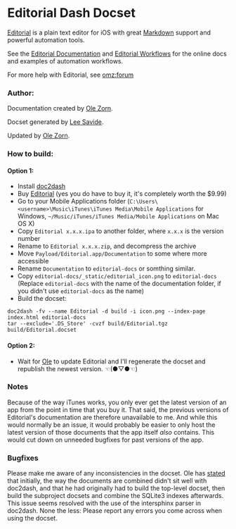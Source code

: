 Editorial Dash Docset
=======================

[Editorial](http://omz-software.com/editorial/) is a plain text editor for iOS with great [Markdown](https://daringfireball.net/projects/markdown/syntax) support and powerful automation tools.

See the [Editorial Documentation](http://omz-software.com/editorial/docs/) and [Editorial Workflows](http://www.editorial-workflows.com/) for the online docs and examples of automation workflows.

For more help with Editorial, see [omz:forum](https://forum.omz-software.com/)

### Author:

Documentation created by [Ole Zorn](https://github.com/omz).

Docset generated by [Lee Savide](https://github.com/leesavide).

Updated by [Ole Zorn](https://github.com/omz).

### How to build:

#### Option 1:

- Install [doc2dash](https://pypi.python.org/pypi/doc2dash)
- Buy [Editorial](https://itunes.apple.com/app/editorial/id673907758) (yes you do have to buy it, it's completely worth the $9.99)
- Go to your Mobile Applications folder (`C:\Users\<username>\Music\iTunes\iTunes Media\Mobile Applications` for Windows, `~/Music/iTunes/iTunes Media/Mobile Applications` on Mac OS X)
- Copy `Editorial x.x.x.ipa` to another folder, where `x.x.x` is the version number
- Rename to `Editorial x.x.x.zip`, and decompress the archive
- Move `Payload/Editorial.app/Documentation` to some where more accessible
- Rename `Documentation` to `editorial-docs` or somthing similar.
- Copy `editorial-docs/_static/editorial_icon.png` to `editorial-docs` (Replace `editorial-docs` with the name of the documentation folder, if you didn't use `editorial-docs` as the name)
- Build the docset:

```
doc2dash -fv --name Editorial -d build -i icon.png --index-page index.html editorial-docs
tar --exclude='.DS_Store' -cvzf build/Editorial.tgz build/Editorial.docset
```

#### Option 2:

- Wait for [Ole](https://github.com/omz) to update Editorial and I'll regenerate the docset and republish the newest version. ☜(●▽●☜)

### Notes

Because of the way iTunes works, you only ever get the latest version of an app from the point in time that you buy it. That said, the previous versions of Editorial's documentation are therefore unavailable to me. And while this would normally be an issue, it would probably be easier to only host the latest version of those documents that the app itself *also* contains. This would cut down on unneeded bugfixes for past versions of the app.

### Bugfixes

Please make me aware of any inconsistencies in the docset. Ole has [stated](https://forum.omz-software.com/topic/2423/dash-api-docsets-for-pythonista-and-editorial/18) that initially, the way the documents are combined didn't sit well with doc2dash, and that he had originally had to build the top-level docset, then build the subproject docsets and combine the SQLite3 indexes afterwards. This issue seems resolved with the use of the intersphinx parser in doc2dash. None the less: Please report any errors you come across when using the docset.
